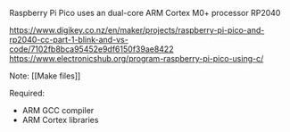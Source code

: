 Raspberry Pi Pico uses an dual-core ARM Cortex M0+ processor RP2040

https://www.digikey.co.nz/en/maker/projects/raspberry-pi-pico-and-rp2040-cc-part-1-blink-and-vs-code/7102fb8bca95452e9df6150f39ae8422
https://www.electronicshub.org/program-raspberry-pi-pico-using-c/

Note: [[Make files]]

Required:
- ARM GCC compiler
- ARM Cortex libraries
